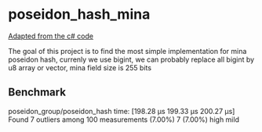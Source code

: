 # poseidon_hash_mina

[Adapted from the c# code](https://github.com/youtpout/MinaSignerNet/blob/77bc07d79d186b0eb0a2031cc7092581ba8f61c3/MinaSignerNet/MinPoseidon.cs#L11)

The goal of this project is to find the most simple implementation for mina poseidon hash, currenly we use bigint, we can probably replace all bigint by u8 array or vector, mina field size is 255 bits

## Benchmark
poseidon_group/poseidon_hash
                        time:   [198.28 µs 199.33 µs 200.27 µs]
Found 7 outliers among 100 measurements (7.00%)
  7 (7.00%) high mild